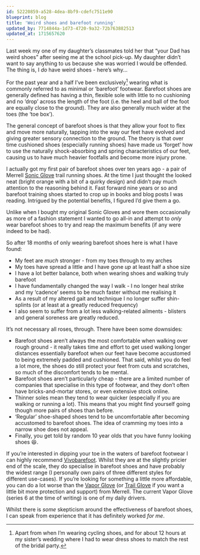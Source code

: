 ```yaml
---
id: 52220859-a528-4dea-8bf9-cdefc7511e90
blueprint: blog
title: 'Weird shoes and barefoot running'
updated_by: 7714844a-1d73-4720-9a32-72b763882513
updated_at: 1715657620
---
```

Last week my one of my daughter’s classmates told her that “your Dad has weird shoes” after seeing me at the school pick-up. My daughter didn’t want to say anything to us because she was worried I would be offended. The thing is, I _do_ have weird shoes - here’s why...

For the past year and a half I’ve been exclusively[^1] wearing what is commonly referred to as minimal or ‘barefoot’ footwear. Barefoot shoes are generally defined has having a thin, flexible sole with little to no cushioning and no ‘drop’ across the length of the foot (i.e. the heel and ball of the foot are equally close to the ground). They are also generally much wider at the toes (the ‘toe box’).

The general concept of barefoot shoes is that they allow your foot to flex and move more naturally, tapping into the way our feet have evolved and giving greater sensory connection to the ground. The theory is that over time cushioned shoes (especially running shoes) have made us ‘forget’ how to use the naturally shock-absorbing and spring characteristics of our feet, causing us to have much heavier footfalls and become more injury prone.

I actually got my first pair of barefoot shoes over ten years ago - a pair of Merrell [Sonic Glove](https://www.trailrunmag.com/2012/01/15/merrell-sonic-glove/) trail running shoes. At the time I just thought the looked neat (bright orange with a bit of a quirky design) and didn’t pay much attention to the reasoning behind it. Fast forward nine years or so and barefoot training shoes started to crop up in books and blog posts I was reading. Intrigued by the potential benefits, I figured I’d give them a go.

Unlike when I bought my original Sonic Gloves and wore them occasionally as more of a fashion statement I wanted to go all-in and attempt to _only_ wear barefoot shoes to try and reap the maximum benefits (if any were indeed to be had).

So after 18 months of only wearing barefoot shoes here is what I have found:
- My feet are _much_ stronger - from my toes through to my arches
- My toes have spread a little and I have gone _up_ at least half a shoe size
- I have a lot better balance, both when wearing shoes and walking truly barefoot
- I have fundamentally changed the way I walk - I no longer heal strike and my ‘cadence’ seems to be much faster without me realising it
- As a result of my altered gait and technique I no longer suffer shin-splints (or at least at a greatly reduced frequency)
- I also seem to suffer from a lot less walking-related ailments - blisters and general soreness are greatly reduced.

It’s not necessary all roses, through. There have been some downsides:
- Barefoot shoes aren’t always the most comfortable when walking over rough ground - it really takes time and effort to get used walking longer distances essentially barefoot when our feet have become accustomed to being extremely padded and cushioned. That said, whilst you do feel a lot more, the shoes do still protect your feet from cuts and scratches, so much of the discomfort tends to be mental.
- Barefoot shoes aren’t particularly cheap - there are a limited number of companies that specialise in this type of footwear, and they don’t often have bricks-and-mortar stores, or even extensive stock online.
- Thinner soles mean they tend to wear quicker (especially if you are walking or running a lot). This means that you might find yourself going though more pairs of shoes than before.
- ‘Regular’ shoe-shaped shoes tend to be uncomfortable after becoming accustomed to barefoot shoes. The idea of cramming my toes into a narrow shoe does not appeal.
- Finally, you get told by random 10 year olds that you have funny looking shoes 😆.

If you’re interested in dipping your toe in the waters of barefoot footwear I can highly recommend [Vivobarefoot](https://vivobarefoot.com). Whilst they are at the slightly pricier end of the scale, they do specialise in barefoot shoes and have probably the widest range (I personally own pairs of three different styles for different use-cases). If you’re looking for something a little more affordable, you can do a lot worse than the [Vapor Glove](https://www.merrell.com/US/en/search?q=Vapor%20Glove) (or [Trail Glove](https://www.merrell.com/US/en/trail-glove-collection/?rst=Trail%20Glove) if you want a little bit more protection and support) from Merrell. The current Vapor Glove (series 6 at the time of writing) is one of my daily drivers.

Whilst there is _some_ skepticism around the effectiveness of barefoot shoes, I can speak from experience that it has definitely worked _for me_.

[^1]: Apart from when I’m wearing cycling shoes, and for about 12 hours at my sister’s wedding where I had to wear dress shoes to match the rest of the bridal party.